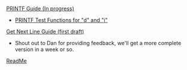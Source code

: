 

<a href="http://www.everettgould.com/42cliffnotes/printf_strat.html">PRINTF Guide (In progress)</a>

* <a href="http://www.everettgould.com/42cliffnotes/debug.html">PRINTF Test Functions for "d" and "i"</a>

<a href="http://www.everettgould.com/42cliffnotes/get_next_line.html">Get Next Line Guide (first draft)</a>
* Shout out to Dan for providing feedback, we'll get a more complete version in a week or so.

<a href="http://www.everettgould.com/42cliffnotes/readme.md.html">ReadMe</a>
